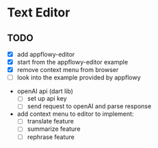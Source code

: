 # Text Editor

## TODO

- [x] add appflowy-editor
- [x] start from the appflowy-editor example
- [x] remove context menu from browser
- [ ] look into the example provided by appflowy

- openAI api (dart lib)
  - [ ] set up api key
  - [ ] send request to openAI and parse response

- add context menu to editor to implement:
  - [ ] translate feature
  - [ ] summarize feature
  - [ ] rephrase feature
